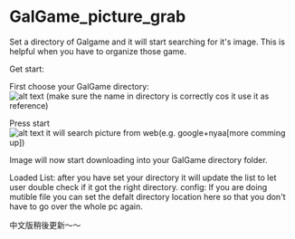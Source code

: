 # GalGame_picture_grab
Set a directory of Galgame and it will start searching for it's image. This is helpful when you have to organize those game.

Get start:  

First choose your GalGame directory:  
![alt text](https://imgur.com/byeQGPG.jpg)
(make sure the name in directory is correctly cos it use it as reference)

Press start  
![alt text](https://imgur.com/tSI1saz.jpg)
it will search picture from web(e.g. google+nyaa[more comming up])

Image will now start downloading into your GalGame directory folder.

Loaded List: after you have set your directory it will update the list to let user double check if it got the right directory.
config: If you are doing mutible file you can set the defalt directory location here so that you don't have to go over the whole pc again.

中文版稍後更新～～
